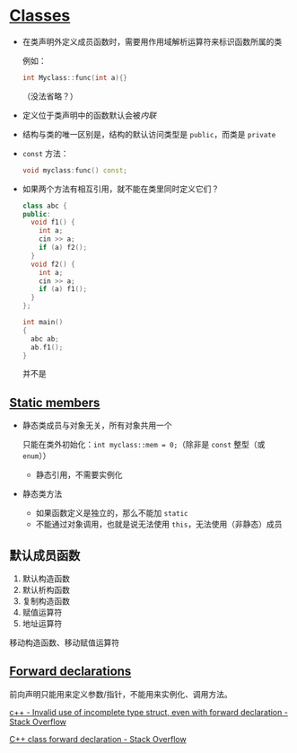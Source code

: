 # [Classes](https://en.cppreference.com/w/cpp/language/classes)
- 在类声明外定义成员函数时，需要用作用域解析运算符来标识函数所属的类

  例如：
  ```cpp
  int Myclass::func(int a){}
  ```
  （没法省略？）

- 定义位于类声明中的函数默认会被*内联*

- 结构与类的唯一区别是，结构的默认访问类型是 `public`，而类是 `private`

- `const` 方法：

  ```cpp
  void myclass:func() const;
  ```

- 如果两个方法有相互引用，就不能在类里同时定义它们？
  
  ```cpp
  class abc {
  public:
    void f1() {
      int a;
      cin >> a;
      if (a) f2();
    }
    void f2() {
      int a;
      cin >> a;
      if (a) f1();
    }
  };

  int main()
  {
    abc ab;
    ab.f1();
  }
  ```
  并不是

## [Static members](https://en.cppreference.com/w/cpp/language/static)

- 静态类成员与对象无关，所有对象共用一个

  只能在类外初始化：`int myclass::mem = 0;`（除非是 `const` 整型（或 `enum`））
  - 静态引用，不需要实例化

- 静态类方法
  - 如果函数定义是独立的，那么不能加 `static`
  - 不能通过对象调用，也就是说无法使用 `this`，无法使用（非静态）成员

## 默认成员函数
1. 默认构造函数
2. 默认析构函数
3. 复制构造函数
4. 赋值运算符
5. 地址运算符

移动构造函数、移动赋值运算符

## [Forward declarations](https://en.cppreference.com/w/cpp/language/class)
前向声明只能用来定义参数/指针，不能用来实例化、调用方法。

[c++ - Invalid use of incomplete type struct, even with forward declaration - Stack Overflow](https://stackoverflow.com/questions/5543331/invalid-use-of-incomplete-type-struct-even-with-forward-declaration)

[C++ class forward declaration - Stack Overflow](https://stackoverflow.com/questions/9119236/c-class-forward-declaration)
